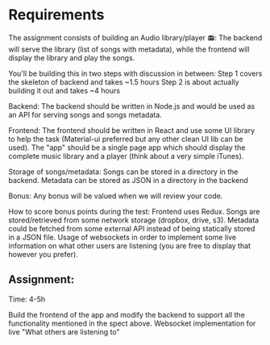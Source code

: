   # Requirements
  The assignment consists of building an Audio library/player 📻:
  The backend will serve the library (list of songs with metadata), while
  the frontend will display the library and play the songs.

  You'll be building this in two steps with discussion in between:
  Step 1 covers the skeleton of backend and takes ~1.5 hours
  Step 2 is about actually building it out and takes ~4 hours

  Backend:
  The backend should be written in Node.js and would be used as an API for serving songs and songs metadata.

  Frontend:
  The frontend should be written in React and use some UI library to help the task (Material-ui preferred but any other clean UI lib can be used).
  The "app" should be a single page app which should display the complete music library and a player (think about a very simple iTunes).

  Storage of songs/metadata:
  Songs can be stored in a directory in the backend.
  Metadata can be stored as JSON in a directory in the backend

  Bonus:
  Any bonus will be valued when we will review your code.

  How to score bonus points during the test:
  Frontend uses Redux.
  Songs are stored/retrieved from some network storage (dropbox, drive, s3).
  Metadata could be fetched from some external API instead of being statically stored in a JSON file.
  Usage of websockets in order to implement some live information on what other users are listening (you are free to display that however you prefer).

  ## Assignment:
  Time: 4-5h

  Build the frontend of the app and modify the backend to support all the functionality mentioned in the spect above.
 Websocket implementation for live "What others are listening to"